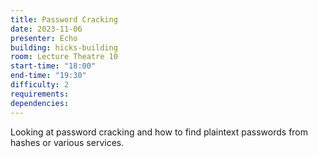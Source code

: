 ```yaml
---
title: Password Cracking
date: 2023-11-06
presenter: Echo
building: hicks-building
room: Lecture Theatre 10
start-time: "18:00"
end-time: "19:30"
difficulty: 2
requirements:
dependencies:
---
```


Looking at password cracking and how to find plaintext passwords from hashes or various services.